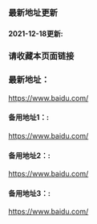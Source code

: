 ### 最新地址更新
#### 2021-12-18更新:
### 请收藏本页面链接
### 最新地址：
https://www.baidu.com/
#### 备用地址1：:
https://www.baidu.com/
#### 备用地址2：:
https://www.baidu.com/
#### 备用地址3：:
https://www.baidu.com/
